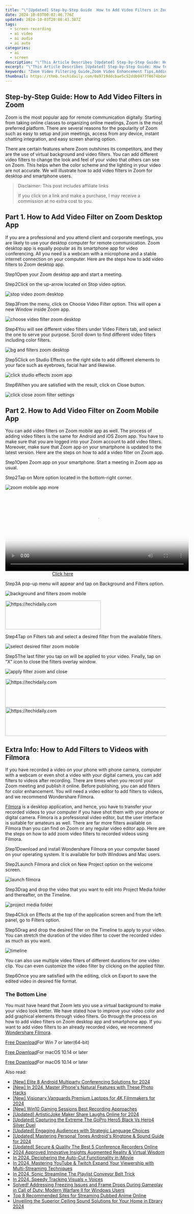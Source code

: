 ```yaml
---
title: "\"[Updated] Step-by-Step Guide  How to Add Video Filters in Zoom for 2024\""
date: 2024-10-03T00:02:46.776Z
updated: 2024-10-03T20:08:43.387Z
tags: 
  - screen-recording
  - ai video
  - ai audio
  - ai auto
categories: 
  - ai
  - screen
description: "\"This Article Describes [Updated] Step-by-Step Guide: How to Add Video Filters in Zoom for 2024\""
excerpt: "\"This Article Describes [Updated] Step-by-Step Guide: How to Add Video Filters in Zoom for 2024\""
keywords: "Zoom Video Filtering Guide,Zoom Video Enhancement Tips,Adding Video Filters on Zoom,Zoom Screen Effects Guide,Implement Zoom Video Filters,Quick Zoom Video Tricks,Zoom Video Editing Techniques"
thumbnail: https://thmb.techidaily.com/0a9719ddcbae5c52ddb9477f8674bda6f7443fbaaf23c9836dcb573723ce4b8e.jpg
---
```


## Step-by-Step Guide: How to Add Video Filters in Zoom

Zoom is the most popular app for remote communication digitally. Starting from taking online classes to organizing online meetings, Zoom is the most preferred platform. There are several reasons for the popularity of Zoom such as easy to setup and join meetings, access from any device, instant chatting integration, and easy screen sharing option.

There are certain features where Zoom outshines its competitors, and they are the use of virtual background and video filters. You can add different video filters to change the look and feel of your video that others can see on Zoom. This helps when the color scheme and the lighting in your video are not accurate. We will illustrate how to add video filters in Zoom for desktop and smartphone users.

>  Disclaimer: This post includes affiliate links
>
>  If you click on a link and make a purchase, I may receive a commission at no extra cost to you.
>

## Part 1\. How to Add Video Filter on Zoom Desktop App

If you are a professional and you attend client and corporate meetings, you are likely to use your desktop computer for remote communication. Zoom desktop app is equally popular as its smartphone app for video conferencing. All you need is a webcam with a microphone and a stable internet connection on your computer. Here are the steps how to add video filters to Zoom desktop app.

Step1Open your Zoom desktop app and start a meeting.

Step2Click on the up-arrow located on Stop video option.

![stop video zoom desktop](https://images.wondershare.com/filmora/article-images/2022/08/stop-video-zoom-desktop.jpg)

Step3From the menu, click on Choose Video Filter option. This will open a new Window inside Zoom app.

![choose video filter zoom desktop](https://images.wondershare.com/filmora/article-images/2022/08/choose-video-filter-zoom-desktop.jpg)

Step4You will see different video filters under Video Filters tab, and select the one to serve your purpose. Scroll down to find different video filters including color filters.

![bg and filters zoom desktop](https://images.wondershare.com/filmora/article-images/2022/08/bg-and-filters-zoom-desktop.jpg)

Step5Click on Studio Effects on the right side to add different elements to your face such as eyebrows, facial hair and likewise.

![click studio effects zoom app](https://images.wondershare.com/filmora/article-images/2022/08/click-studio-effects-zoom-app.jpg)

Step6When you are satisfied with the result, click on Close button.

![click close zoom filter settings](https://images.wondershare.com/filmora/article-images/2022/08/click-close-zoom-filter-settings.jpg)

## Part 2\. How to Add Video Filter on Zoom Mobile App

You can add video filters on Zoom mobile app as well. The process of adding video filters is the same for Android and iOS Zoom app. You have to make sure that you are logged into your Zoom account to add video filters. Moreover, make sure that Zoom app on your smartphone is updated to the latest version. Here are the steps on how to add a video filter on Zoom app.

Step1Open Zoom app on your smartphone. Start a meeting in Zoom app as usual.

Step2Tap on More option located in the bottom-right corner.

![zoom mobile app more](https://images.wondershare.com/filmora/article-images/2022/08/zoom-mobile-app-more.jpg)

<!-- affiliate ads begin -->
<span id="1983446">
					<video width="576" height="240" style="cursor:pointer"
           poster="//a.impactradius-go.com/display-clicktoplayimage/1983446.png"
           onclick="if(!this.playClicked){this.play();this.setAttribute('controls',true);this.playClicked=true;}">
	   <source src="//a.impactradius-go.com/display-ad/22993-1983446">
	   <img src="//a.impactradius-go.com/display-clicktoplayimage/1983446.png" style="border: none; height: 100%; width: 100%; object-fit: contain">
	</video>
	<div style="width:360px;text-align:center"><a href="javascript:window.open(decodeURIComponent('https%3A%2F%2Fhomestyler.sjv.io%2Fc%2F5597632%2F1983446%2F22993'), '_blank');void(0);">Click here</a></div>
</span>
<img height="0" width="0" src="https://imp.pxf.io/i/5597632/1983446/22993" style="position:absolute;visibility:hidden;" border="0" />
<!-- affiliate ads end -->

Step3A pop-up menu will appear and tap on Background and Filters option.

![background and filters zoom mobile](https://images.wondershare.com/filmora/article-images/2022/08/background-and-filters-zoom-mobile.jpg)

<!-- affiliate ads begin -->
<a href="https://laganoo.pxf.io/c/5597632/1657396/16446" target="_top" id="1657396">
  <img src="//a.impactradius-go.com/display-ad/16446-1657396" border="0" alt="https://techidaily.com" width="300" height="90"/>
</a>
<img height="0" width="0" src="https://laganoo.pxf.io/i/5597632/1657396/16446" style="position:absolute;visibility:hidden;" border="0" />
<!-- affiliate ads end -->

Step4Tap on Filters tab and select a desired filter from the available filters.

![select desired filter zoom mobile](https://images.wondershare.com/filmora/article-images/2022/08/select-desired-filter-zoom-mobile.jpg)

Step5The last filter you tap on will be applied to your video. Finally, tap on “X” icon to close the filters overlay window.

![apply filter zoom and close](https://images.wondershare.com/filmora/article-images/2022/08/apply-filter-zoom-and-close.jpg)

<!-- affiliate ads begin -->
<a href="https://appsumo.8odi.net/c/5597632/2037319/7443" target="_top" id="2037319">
  <img src="//a.impactradius-go.com/display-ad/7443-2037319" border="0" alt="https://techidaily.com" width="728" height="90"/>
</a>
<img height="0" width="0" src="https://appsumo.8odi.net/i/5597632/2037319/7443" style="position:absolute;visibility:hidden;" border="0" />
<!-- affiliate ads end -->

<!-- affiliate ads begin -->
<a href="https://aligracehair.sjv.io/c/5597632/2080333/19272" target="_top" id="2080333">
  <img src="//a.impactradius-go.com/display-ad/19272-2080333" border="0" alt="https://techidaily.com" width="728" height="90"/>
</a>
<img height="0" width="0" src="https://aligracehair.sjv.io/i/5597632/2080333/19272" style="position:absolute;visibility:hidden;" border="0" />
<!-- affiliate ads end -->

## Extra Info: How to Add Filters to Videos with Filmora

If you have recorded a video on your phone with phone camera, computer with a webcam or even shot a video with your digital camera, you can add filters to videos after recording. There are times when you record your Zoom meeting and publish it online. Before publishing, you can add filters for color enhancement. You will need a video editor to add filters to videos, and we recommend Wondershare Filmora.

[Filmora](https://tools.techidaily.com/wondershare/filmora/download/) is a desktop application, and hence, you have to transfer your recorded videos to your computer if you have shot them with your phone or digital camera. Filmora is a professional video editor, but the user interface is suitable for amateurs as well. There are far more filters available on Filmora than you can find on Zoom or any regular video editor app. Here are the steps on how to add zoom video filters to recorded videos using Filmora.

Step1Download and install Wondershare Filmora on your computer based on your operating system. It is available for both Windows and Mac users.

Step2Launch Filmora and click on New Project option on the welcome screen.

![launch filmora](https://images.wondershare.com/filmora/guide/get-started-with-filmora-01.png)

Step3Drag and drop the video that you want to edit into Project Media folder and thereafter, on the Timeline.

![project media folder](https://images.wondershare.com/filmora/guide/filters-1.png)

Step4Click on Effects at the top of the application screen and from the left panel, go to Filters option.

[](https://images.wondershare.com/filmora/guide/filters-1.png)

Step5Drag and drop the desired filter on the Timeline to apply to your video. You can stretch the duration of the video filter to cover the recorded video as much as you want.

![timeline](https://images.wondershare.com/filmora/guide/filters-4.png)

You can also use multiple video filters of different durations for one video clip. You can even customize the video filter by clicking on the applied filter.

Step6Once you are satisfied with the editing, click on Export to save the edited video in desired file format.

### The Bottom Line

You must have heard that Zoom lets you use a virtual background to make your video look better. We have stated how to improve your video color and add graphical elements through video filters. Go through the process on how to add video filters on Zoom desktop app and smartphone app. If you want to add video filters to an already recorded video, we recommend [Wondershare Filmora](https://tools.techidaily.com/wondershare/filmora/download/).

[Free Download](https://tools.techidaily.com/wondershare/filmora/download/)For Win 7 or later(64-bit)

[Free Download](https://tools.techidaily.com/wondershare/filmora/download/)For macOS 10.14 or later

[Free Download](https://tools.techidaily.com/wondershare/filmora/download/)For macOS 10.14 or later

<ins class="adsbygoogle"
     style="display:block"
     data-ad-format="autorelaxed"
     data-ad-client="ca-pub-7571918770474297"
     data-ad-slot="1223367746"></ins>

<ins class="adsbygoogle"
     style="display:block"
     data-ad-format="autorelaxed"
     data-ad-client="ca-pub-7571918770474297"
     data-ad-slot="1223367746"></ins>



<ins class="adsbygoogle"
     style="display:block"
     data-ad-client="ca-pub-7571918770474297"
     data-ad-slot="8358498916"
     data-ad-format="auto"
     data-full-width-responsive="true"></ins>


<span class="atpl-alsoreadstyle">Also read:</span>
<div><ul>
<li><a href="https://video-screen-grab.techidaily.com/new-elite-8-android-multiparty-conferencing-solutions-for-2024/"><u>[New] Elite 8 Android Multiparty Conferencing Solutions for 2024</u></a></li>
<li><a href="https://fox-info.techidaily.com/new-in-2024-master-iphones-natural-features-with-these-photo-hacks/"><u>[New] In 2024, Master iPhone's Natural Features with These Photo Hacks</u></a></li>
<li><a href="https://fox-info.techidaily.com/new-visionary-vanguards-premium-laptops-for-4k-filmmakers-for-2024/"><u>[New] Visionary Vanguards Premium Laptops for 4K Filmmakers for 2024</u></a></li>
<li><a href="https://remote-screen-capture.techidaily.com/new-win10-gaming-sessions-best-recording-approaches/"><u>[New] Win10 Gaming Sessions Best Recording Approaches</u></a></li>
<li><a href="https://fox-info.techidaily.com/updated-artisticjoke-maker-share-laughs-online-for-2024/"><u>[Updated] ArtisticJoke Maker Share Laughs Online for 2024</u></a></li>
<li><a href="https://fox-info.techidaily.com/updated-capturing-the-extreme-the-gopro-hero5-black-vs-hero4-silver-duel/"><u>[Updated] Capturing the Extreme The GoPro Hero5 Black Vs Hero4 Silver Duel</u></a></li>
<li><a href="https://fox-info.techidaily.com/updated-engaging-audiences-with-strategic-language-choices/"><u>[Updated] Engaging Audiences with Strategic Language Choices</u></a></li>
<li><a href="https://fox-info.techidaily.com/updated-mastering-personal-tones-androids-ringtone-and-sound-guide-for-2024/"><u>[Updated] Mastering Personal Tones Android's Ringtone & Sound Guide for 2024</u></a></li>
<li><a href="https://video-screen-grab.techidaily.com/updated-secure-and-quality-the-best-5-conference-recorders-online/"><u>[Updated] Secure & Quality The Best 5 Conference Recorders Online</u></a></li>
<li><a href="https://some-knowledge.techidaily.com/2024-approved-innovative-insights-augmented-reality-and-virtual-wisdom/"><u>2024 Approved Innovative Insights Augmented Reality & Virtual Wisdom</u></a></li>
<li><a href="https://fox-info.techidaily.com/in-2024-deciphering-the-auto-cut-functionality-in-imovie/"><u>In 2024, Deciphering the Auto-Cut Functionality in iMovie</u></a></li>
<li><a href="https://youtube-help.techidaily.com/in-2024-mastering-youtube-and-twitch-expand-your-viewership-with-multi-streaming-techniques/"><u>In 2024, Mastering YouTube & Twitch Expand Your Viewership with Multi-Streaming Techniques</u></a></li>
<li><a href="https://fox-info.techidaily.com/in-2024-sonic-streamline-the-playlist-conveyor-belt-trick/"><u>In 2024, Sonic Streamline The Playlist Conveyor Belt Trick</u></a></li>
<li><a href="https://digital-screen-recording.techidaily.com/in-2024-speedy-tracking-visuals-plus-voices/"><u>In 2024, Speedy Tracking Visuals + Voices</u></a></li>
<li><a href="https://win-blog.techidaily.com/solved-addressing-freezing-issues-and-frame-drops-during-gameplay-in-call-of-duty-modern-warfare-ii-for-windows-users/"><u>Solved! Addressing Freezing Issues and Frame Drops During Gameplay in Call of Duty: Modern Warfare II for Windows Users</u></a></li>
<li><a href="https://win-answers.techidaily.com/top-8-recommended-sites-for-streaming-dubbed-anime-online/"><u>Top 8 Recommended Sites for Streaming Dubbed Anime Online</u></a></li>
<li><a href="https://techtrends.techidaily.com/unveiling-the-superior-ceiling-sound-solutions-for-your-home-in-ebrary-2024/"><u>Unveiling the Superior Ceiling Sound Solutions for Your Home in Ebrary 2024</u></a></li>
</ul></div>

